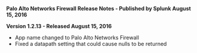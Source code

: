 **Palo Alto Networks Firewall Release Notes - Published by Splunk August 15, 2016**


**Version 1.2.13 - Released August 15, 2016**

* App name changed to Palo Alto Networks Firewall
* Fixed a datapath setting that could cause nulls to be returned
